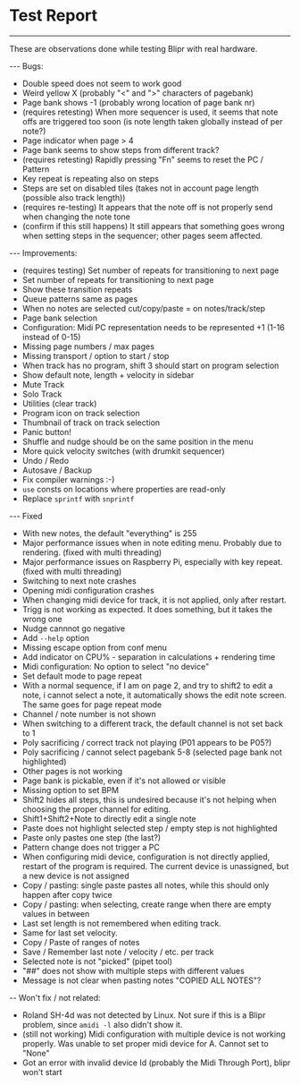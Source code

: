 # Test Report

---

These are observations done while testing Blipr with real hardware.

--- Bugs:

- Double speed does not seem to work good
- Weird yellow X (probably "<" and ">" characters of pagebank)
- Page bank shows -1 (probably wrong location of page bank nr)
- (requires retesting) When more sequencer is used, it seems that note offs are triggered too soon (is note length taken globally instead of per note?)
- Page indicator when page > 4
- Page bank seems to show steps from different track?
- (requires retesting) Rapidly pressing "Fn" seems to reset the PC / Pattern
- Key repeat is repeating also on steps
- Steps are set on disabled tiles (takes not in account page length (possible also track length))
- (requires re-testing) It appears that the note off is not properly send when changing the note tone
- (confirm if this still happens) It still appears that something goes wrong when setting steps in the sequencer; other pages seem affected.

--- Improvements:

- (requires testing) Set number of repeats for transitioning to next page
- Set number of repeats for transitioning to next page
- Show these transition repeats
- Queue patterns same as pages
- When no notes are selected cut/copy/paste = on notes/track/step
- Page bank selection
- Configuration: Midi PC representation needs to be represented +1 (1-16 instead of 0-15)
- Missing page numbers / max pages
- Missing transport / option to start / stop
- When track has no program, shift 3 should start on program selection
- Show default note, length + velocity in sidebar
- Mute Track
- Solo Track
- Utilities (clear track)
- Program icon on track selection
- Thumbnail of track on track selection
- Panic button!
- Shuffle and nudge should be on the same position in the menu
- More quick velocity switches (with drumkit sequencer)
- Undo / Redo
- Autosave / Backup
- Fix compiler warnings :-)
- `use` consts on locations where properties are read-only
- Replace `sprintf` with `snprintf`

--- Fixed

- With new notes, the default "everything" is 255
- Major performance issues when in note editing menu. Probably due to rendering. (fixed with multi threading)
- Major performance issues on Raspberry Pi, especially with key repeat. (fixed with multi threading)
- Switching to next note crashes
- Opening midi configuration crashes
- When changing midi device for track, it is not applied, only after restart.
- Trigg is not working as expected. It does something, but it takes the wrong one
- Nudge cannnot go negative
- Add `--help` option
- Missing escape option from conf menu
- Add indicator on CPU% - separation in calculations + rendering time
- Midi configuration: No option to select "no device"
- Set default mode to page repeat
- With a normal sequence, if I am on page 2, and try to shift2 to edit a note, i cannot select a note, it automatically shows the edit note screen. The same goes for page repeat mode
- Channel / note number is not shown
- When switching to a different track, the default channel is not set back to 1
- Poly sacrificing / correct track not playing (P01 appears to be P05?)
- Poly sacrificing / cannot select pagebank 5-8 (selected page bank not highlighted)
- Other pages is not working
- Page bank is pickable, even if it's not allowed or visible
- Missing option to set BPM
- Shift2 hides all steps, this is undesired because it's not helping when choosing the proper channel for editing.
- Shift1+Shift2+Note to directly edit a single note
- Paste does not highlight selected step / empty step is not highlighted
- Paste only pastes one step (the last?)
- Pattern change does not trigger a PC
- When configuring midi device, configuration is not directly applied, restart of the program is required. The current device is unassigned, but a new device is not assigned
- Copy / pasting: single paste pastes all notes, while this should only happen after copy twice
- Copy / pasting: when selecting, create range when there are empty values in between
- Last set length is not remembered when editing track.
- Same for last set velocity.
- Copy / Paste of ranges of notes
- Save / Remember last note / velocity / etc. per track
- Selected note is not "picked" (pipet tool)
- "##" does not show with multiple steps with different values
- Message is not clear when pasting notes "COPIED ALL NOTES"?

-- Won't fix / not related:

- Roland SH-4d was not detected by Linux. Not sure if this is a Blipr problem, since `amidi -l` also didn't show it.
- (still not working) Midi configuration with multiple device is not working properly. Was unable to set proper midi device for A. Cannot set to "None"
- Got an error with invalid device Id (probably the Midi Through Port), blipr won't start
